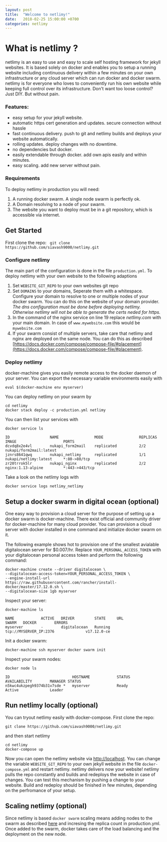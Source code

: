 ```yaml
---
layout: post
title:  "Welcome to netlimy!"
date:   2018-02-25 15:00:00 +0700
categories: netlimy
---
```


# What is netlimy ?
netlimy is an easy to use and easy to scale self hosting framework for jekyll websites. It is based solely on docker and enables you to setup a running website including continuous delivery within a few minutes on your own infrastructure or any cloud server which can run docker and docker swarm. netlimy is for everyone who loves to conveniently run his own website while keeping full control over its infrastructure. Don't want too loose control? Just DIY. But without pain.

### Features:
* easy setup for your jekyll website.
* automatic https cert generation and updates. secure connection without hassle
* fast continuous delivery. push to git and netlimy builds and deploys your website automatically.
* rolling updates. deploy changes with no downtime.
* no dependencies but docker.
* easily extendable through docker. add own apis easily and within minutes. 
* easy scaling. add new server without pain.

### Requirements
To deploy netlimy in production you will need:
1. A running docker swarm. A single node swarm is perfectly ok.
2. A Domain resolving to a node of your swarm.
3. The website you want to deploy must be in a git repository, which is accessible via internet.

## Get Started
First clone the repo:
``` git clone https://github.com/siavash9000/netlimy.git```
### Configure netlimy

The main part of the configuration is done in the file ```production.yml```. To deploy netlimy with your own website
to the following adaptions  
  
1. Set `WEBSITE_GIT_REPO` to your own websites git repo
2. Set `DOMAINS` to your domains, Seperate them with a whitespace. Configure your domain to resolve to one or multiple
nodes of your docker swarm. You can do this on the website of your domain provider. *The dns configuration must be done before deploying netlimy. Otherwise netlimy will not be able to generate the certs neded for https.*
3. In the command of the nginx service on line 19 replace *netlimy.com* with your main domain. In case of ```www.mywebsite.com``` this would be ```mywebsite.com```
4. If your swarm consist of multiple servers, take care that netlimy and nginx are deployed on the same node. You can do this
as described [https://docs.docker.com/compose/compose-file/#placement](https://docs.docker.com/compose/compose-file/#placement).

### Deploy netlimy

docker-machine gives you easily remote access to the docker daemon of your server. You can export the necessary variable environments easily with 
```
eval $(docker-machine env myserver)
```
You can deploy netlimy on your swarm by
```
cd netlimy
docker stack deploy -c production.yml netlimy
```
You can then list your services with
```
docker service ls

ID                  NAME                MODE                REPLICAS            IMAGE                     PORTS
dcvdq8x2e4vl        nukapi_form2mail    replicated          2/2                 nukapi/form2mail:latest   
jznrs8641qwq        nukapi_netlimy      replicated          1/1                 nukapi/netlimy:latest     *:80->80/tcp
zr20trrok5lr        nukapi_nginx        replicated          2/2                 nginx:1.13-alpine         *:443->443/tcp
```
Take a look on the netlimy logs with
```
docker service logs netlimy_netlimy
```

## Setup a docker swarm in digital ocean (optional)
One easy way to provision a cloud server for the purpose of setting up a docker swarm
is docker-machine. There exist official and community driver for docker-machine for many 
cloud provider. You can provision a cloud server with docker installed in one command and 
initialize docker swarm on it.

The following example shows hot to provision one of the smallest avialable digitalocean server 
for $0.007/hr. Replace `YOUR_PERSONAL_ACCESS_TOKEN` with your digitalocean personal access 
token and perform the following command:  

```
docker-machine create --driver digitalocean \  
--digitalocean-access-token=YOUR_PERSONAL_ACCESS_TOKEN \  
--engine-install-url https://raw.githubusercontent.com/rancher/install-docker/master/17.12.0.sh \  
--digitalocean-size 1gb myserver  
```

Inspect your server: 
```
docker-machine ls 

NAME            ACTIVE   DRIVER         STATE     URL                         SWARM   DOCKER        ERRORS
myserver        -        digitalocean   Running   tcp://MYSERVER_IP:2376              v17.12.0-ce   
```

Init a docker swarm:
```
docker-machine ssh myserver docker swarm init
```
Inspect your swarm nodes:
```
docker node ls

ID                            HOSTNAME            STATUS              AVAILABILITY        MANAGER STATUS
n5kwc4ukzpegh9374b31v7sde *   myserver            Ready               Active              Leader
```

## Run netlimy locally (optional)

You can tryout netlimy easily with docker-compose. First clone the repo:
```
git clone https://github.com/siavash9000/netlimy.git
``` 
and then start netlimy
```
cd netlimy
docker-compose up
```  
Now you can open the netlimy website via [http://localhost](http://localhost). You can change the variable `WEBSITE_GIT_REPO` to your own jekyll website in the file `docker-compose.yml` and restart netlimy. netlimy delivers now your website! netlimy pulls the repo constantly and builds and redeploys the website in case of changes. You can test this mechanism by pushing a change to your website. Build and redeploy should be finished in few minutes, depending on the perfromance of your setup. 

## Scaling netlimy (optional)
Since netlimy is based `docker swarm` scaling means adding nodes to the swarm as described [here](https://docs.docker.com/engine/swarm/swarm-tutorial/add-nodes/) and incresing the replica count in production.yml.
Once added to the swarm, docker takes care of the load balancing and the deployment on the new node.
